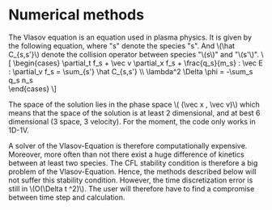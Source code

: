 # Numerical methods


The Vlasov equation is an equation used in plasma physics. It is given by the following equation, where "s" denote the species "s". And \\(\hat C_{s,s'}\\) denote the collision operator between species "\\(s\\)" and "\\(s'\\)".
\\[
\begin{cases}
    \partial_t f_s + \vec v \partial_x f_s + \frac{q_s}{m_s} \: \vec E \: \partial_v f_s = \sum_{s'} \hat C_{s,s'} \\\\
    \lambda^2 \Delta \phi = -\sum_s q_s n_s  
\end{cases}
\\]

The space of the solution lies in the phase space \\( (\vec x , \vec v)\\) which means that the space of the solution is at least 2 dimensional, and at best 6 dimensional (3 space, 3 velocity). For the moment, the code only works in 1D-1V.

A solver of the Vlasov-Equation is therefore computationally expensive. Moreover, more often than not there exist a huge difference of kinetics between at least two species. The CFL stability condition is therefore a big problem of the Vlasov-Equation. Hence, the methods described below will not suffer this stability condition. However, the time discretization error is still in \\(O(\Delta t ^2)\\). The user will therefore have to find a compromise between time step and calculation.

